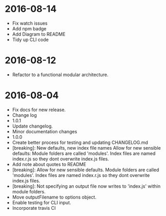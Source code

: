 2016-08-14
==========

  * Fix watch issues
  * Add npm badge
  * Add Diagram to README
  * Tidy up CLI code

2016-08-12
==========

  * Refactor to a functional modular architecture.

2016-08-04
==========

  * Fix docs for new release.
  * Change log
  * 1.0.1
  * Update changelog.
  * Minor documentation changes
  * 1.0.0
  * Create better process for testing and updating CHANGELOG.md
  * [breaking]: New defaults, new index file names
    Allow for new sensible defaults: Module folders are called 'modules'.
    Index files are named index.r.js so they dont overwrite index.js files.
  * Add note about quotes to README
  * [breaking]: Allow for new sensible defaults.
    Module folders are called 'modules'.
    Index files are named index.r.js so they dont overwrite index.js files.
  * [breaking]: Not specifying an output file now writes to 'index.js' within module folders.
  * Move outputFilename to options object.
  * Enable testing for CLI input.
  * Incorporate travis CI

